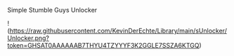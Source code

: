 Simple Stumble Guys Unlocker

!(https://raw.githubusercontent.com/KevinDerEchte/Library/main/sUnlocker/Unlocker.png?token=GHSAT0AAAAAAB7THYU4TZYYYF3K2GGLE7SSZA6KTGQ)

